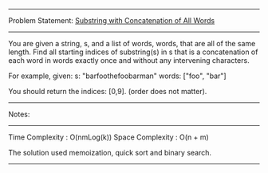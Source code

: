******************************************************************************
Problem Statement: [Substring with Concatenation of All Words](https://leetcode.com/problems/substring-with-concatenation-of-all-words/)
******************************************************************************
You are given a string, s, and a list of words, words, that are all of the 
same length. Find all starting indices of substring(s) in s that is a 
concatenation of each word in words exactly once and without any intervening 
characters.

For example, given:
s: "barfoothefoobarman"
words: ["foo", "bar"]

You should return the indices: [0,9].
(order does not matter).

******************************************************************************
Notes: 
******************************************************************************
Time Complexity : O(nmLog(k))
Space Complexity : O(n + m)

The solution used memoization, quick sort and binary search.
******************************************************************************
